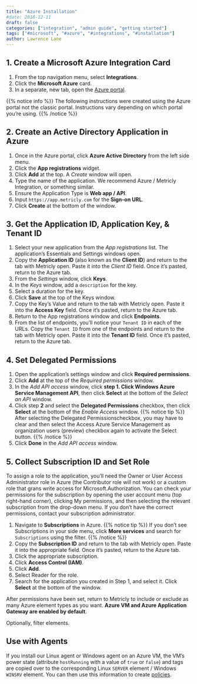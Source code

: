 ```yaml
---
title: "Azure Installation"
#date: 2018-12-11
draft: false
categories: ["integration", "admin guide", "getting started"]
tags: ["#microsoft", "#azure", "#integrations", "#installation"]
author: Lawrence Lane
---
```

## 1. Create a Microsoft Azure Integration Card
1. From the top navigation menu, select **Integrations**.
2. Click the **Microsoft Azure** card.
3. In a separate, new tab, open the [Azure portal](https://portal.azure.com/).

{{% notice info %}}
The following instructions were created using the Azure portal not the classic portal. Instructions vary depending on which portal you’re using.
{{% /notice %}}

## 2. Create an Active Directory Application in Azure
1. Once in the Azure portal, click **Azure Active Directory** from the left side menu.
2. Click the **App registrations** widget.
3. Click **Add** at the top. A _Create_ window will open.
4. Type the name of the application. We recommend Azure / Metricly Integration, or something similar.
4. Ensure the Application Type is **Web app / API**.
5. Input `https://app.metricly.com` for the **Sign-on URL**.
6. Click **Create** at the bottom of the window.

## 3. Get the Application ID, Application Key, & Tenant ID
1. Select your new application from the _App registrations_ list. The application’s Essentials and Settings windows open.
2. Copy the **Application ID** (also known as the **Client ID**) and return to the tab with Metricly open. Paste it into the _Client ID_ field. Once it’s pasted, return to the Azure tab.
3. From the _Settings_ window, click **Keys**.
4. In the _Keys_ window, add a `description` for the key.
5. Select a duration for the key.
6. Click **Save** at the top of the Keys window.
7. Copy the Key’s Value and return to the tab with Metricly open. Paste it into the **Access Key** field. Once it’s pasted, return to the Azure tab.
8. Return to the App registrations window and click **Endpoints**.
9. From the list of endpoints, you’ll notice your `Tenant ID` in each of the URLs. Copy the `Tenant ID` from one of the endpoints and return to the tab with Metricly open. Paste it into the **Tenant ID** field. Once it’s pasted, return to the Azure tab.

## 4. Set Delegated Permissions
1. Open the application’s settings window and click **Required permissions**.
2. Click **Add** at the top of the _Required permissions_ window.
3. In the _Add API access_ window, click **step 1. Click Windows Azure Service Management API**, then click **Select** at the bottom of the _Select an API_ window.
4. Click step **2** and select the **Delegated Permissions** checkbox, then click **Select** at the bottom of the _Enable Access_ window.
{{% notice tip %}}
After selecting the Delegated Permissionscheckbox, you may have to clear and then select the Access Azure Service Management as organization users (preview) checkbox again to activate the Select button.
{{% /notice %}}
5. Click **Done** in the _Add API access_ window.

## 5. Collect Subscription ID and Set Role

To assign a role to the application, you’ll need the Owner or User Access Administrator role in Azure (the Contributor role will not work) or a custom role that grans write access for Microsoft.Authorization. You can check your permissions for the subscription by opening the user account menu (top right-hand corner), clicking My permissions, and then selecting the relevant subscription from the drop-down menu. If you don’t have the correct permissions, contact your subscription administrator.

1. Navigate to **Subscriptions** in Azure.
{{% notice tip %}}
If you don’t see Subscriptions in your side menu, click **More services** and search for `Subscriptions` using the filter.
{{% /notice %}}
2. Copy the **Subscription ID** and return to the tab with Metricly open. Paste it into the appropriate field. Once it’s pasted, return to the Azure tab.
3. Click the appropriate subscription.
4. Click **Access Control (IAM)**.
5. Click **Add**.
6. Select Reader for the role.
7. Search for the application you created in Step 1, and select it. Click **Select** at the bottom of the window.

After permissions have been set, return to Metricly to include or exclude as many Azure element types as you want. **Azure VM and Azure Application Gateway are enabled by default**.

Optionally, filter elements.

## Use with Agents

If you install our Linux agent or Windows agent on an Azure VM, the VM’s power state (attribute `hostRunning` with a value of `true` or `false`) and tags are copied over to the corresponding Linux `SERVER` element / Windows `WINSRV` element. You can then use this information to create [policies][1].

[1]: /alerts-notificaitons/policies
